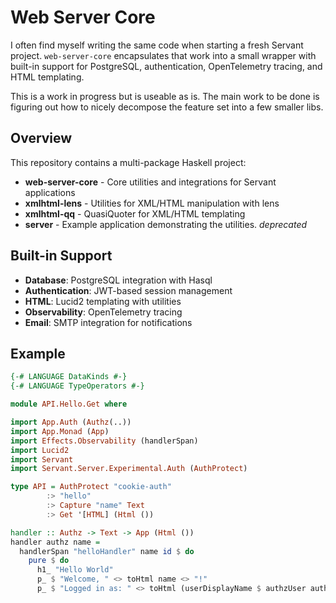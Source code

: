 # Web Server Core

I often find myself writing the same code when starting a fresh Servant project. `web-server-core` encapsulates that work into a small wrapper with built-in support for PostgreSQL, authentication, OpenTelemetry tracing, and HTML templating.

This is a work in progress but is useable as is. The main work to be done is figuring out how to nicely decompose the feature set into a few smaller libs.

## Overview

This repository contains a multi-package Haskell project:

- **web-server-core** - Core utilities and integrations for Servant applications
- **xmlhtml-lens** - Utilities for XML/HTML manipulation with lens
- **xmlhtml-qq** - QuasiQuoter for XML/HTML templating
- **server** - Example application demonstrating the utilities. *deprecated*

## Built-in Support

- **Database**: PostgreSQL integration with Hasql
- **Authentication**: JWT-based session management
- **HTML**: Lucid2 templating with utilities
- **Observability**: OpenTelemetry tracing
- **Email**: SMTP integration for notifications

## Example

```haskell
{-# LANGUAGE DataKinds #-}
{-# LANGUAGE TypeOperators #-}

module API.Hello.Get where

import App.Auth (Authz(..))
import App.Monad (App)
import Effects.Observability (handlerSpan)
import Lucid2
import Servant
import Servant.Server.Experimental.Auth (AuthProtect)

type API = AuthProtect "cookie-auth"
        :> "hello"
        :> Capture "name" Text
        :> Get '[HTML] (Html ())

handler :: Authz -> Text -> App (Html ())
handler authz name =
  handlerSpan "helloHandler" name id $ do
    pure $ do
      h1_ "Hello World"
      p_ $ "Welcome, " <> toHtml name <> "!"
      p_ $ "Logged in as: " <> toHtml (userDisplayName $ authzUser authz)
```
